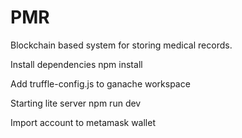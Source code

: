 # PMR

Blockchain based system for storing medical records.

Install dependencies
npm install

Add truffle-config.js to ganache workspace

Starting lite server
npm run dev 

Import account to metamask wallet
